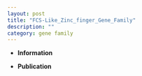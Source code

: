 ```yaml
---
layout: post
title: "FCS-Like_Zinc_finger_Gene_Family"
description: ""
category: gene family
---
```


* **Information**  

* **Publication**  


